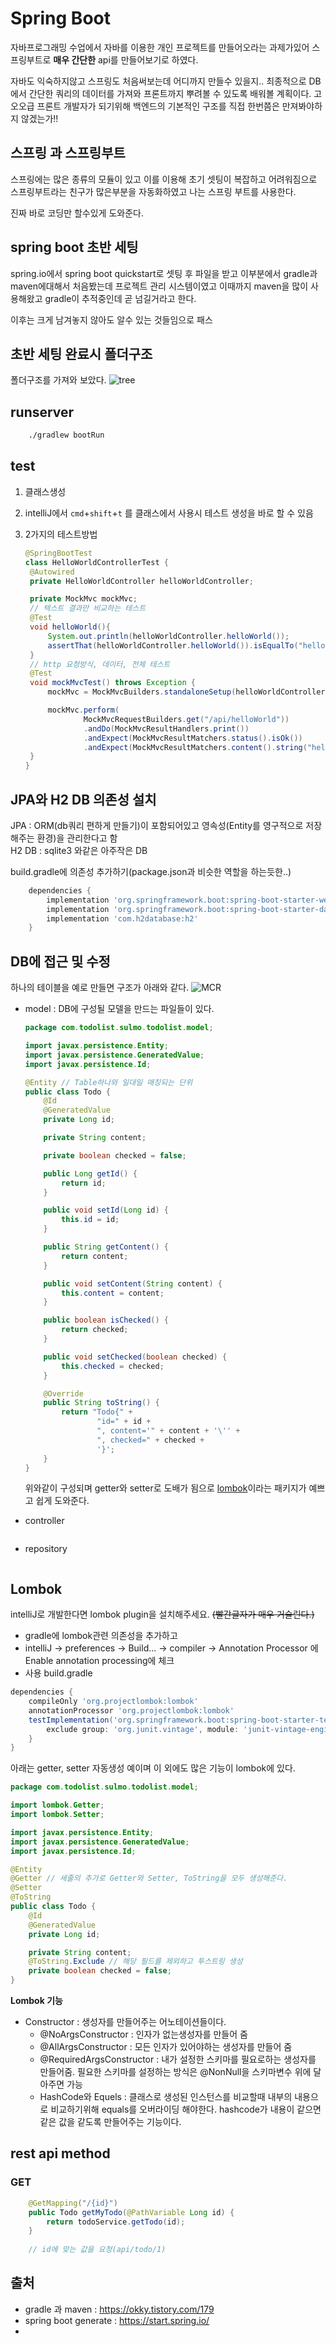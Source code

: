 # Spring Boot

자바프로그래밍 수업에서 자바를 이용한 개인 프로젝트를 만들어오라는 과제가있어 스프링부트로 **매우 간단한** api를 만들어보기로 하였다.

자바도 익숙하지않고 스프링도 처음써보는데 어디까지 만들수 있을지.. 최종적으로 DB에서 간단한 쿼리의 데이터를 가져와 프론트까지 뿌려볼 수 있도록 배워볼 계획이다. 고오오급 프론트 개발자가 되기위해 백엔드의 기본적인 구조를 직접 한번쯤은 만져봐야하지 않겠는가!!

## 스프링 과 스프링부트

스프링에는 많은 종류의 모듈이 있고 이를 이용해 초기 셋팅이 복잡하고 어려워짐으로 스프링부트라는 친구가 많은부분을 자동화하였고 나는 스프링 부트를 사용한다.

진짜 바로 코딩만 할수있게 도와준다.

## spring boot 초반 세팅

spring.io에서 spring boot quickstart로 셋팅 후 파일을 받고 이부분에서 gradle과 maven에대해서 처음봤는데 프로젝트 관리 시스템이였고 이때까지 maven을 많이 사용해왔고 gradle이 추적중인데 곧 넘길거라고 한다.

이후는 크게 남겨놓지 않아도 알수 있는 것들임으로 패스

## 초반 세팅 완료시 폴더구조

폴더구조를 가져와 보았다.
![tree](img/springBoot1-1.png)

## runserver

```bash
    ./gradlew bootRun
```

## test

1. 클래스생성
2. intelliJ에서 `cmd`+`shift`+`t` 를 클래스에서 사용시 테스트 생성을 바로 할 수 있음
3. 2가지의 테스트방법

   ```java
   @SpringBootTest
   class HelloWorldControllerTest {
    @Autowired
    private HelloWorldController helloWorldController;

    private MockMvc mockMvc;
    // 텍스트 결과만 비교하는 테스트
    @Test
    void helloWorld(){
        System.out.println(helloWorldController.helloWorld());
        assertThat(helloWorldController.helloWorld()).isEqualTo("hello World!");
    }
    // http 요청방식, 데이터, 전체 테스트
    @Test
    void mockMvcTest() throws Exception {
        mockMvc = MockMvcBuilders.standaloneSetup(helloWorldController).build();

        mockMvc.perform(
                MockMvcRequestBuilders.get("/api/helloWorld"))
                .andDo(MockMvcResultHandlers.print())
                .andExpect(MockMvcResultMatchers.status().isOk())
                .andExpect(MockMvcResultMatchers.content().string("hello World!"));
    }
   }
   ```

## JPA와 H2 DB 의존성 설치

JPA : ORM(db쿼리 편하게 만들기)이 포함되어있고 영속성(Entity를 영구적으로 저장해주는 환경)을 관리한다고 함\
H2 DB : sqlite3 와같은 아주작은 DB

build.gradle에 의존성 추가하기(package.json과 비슷한 역할을 하는듯한..)

```gradle
    dependencies {
        implementation 'org.springframework.boot:spring-boot-starter-web'
        implementation 'org.springframework.boot:spring-boot-starter-data-jpa'
        implementation 'com.h2database:h2'
    }
```

## DB에 접근 및 수정

하나의 테이블을 예로 만들면 구조가 아래와 같다.
![MCR](img/springBoot1-2.png)

- model : DB에 구성될 모델을 만드는 파일들이 있다.

  ```java
  package com.todolist.sulmo.todolist.model;

  import javax.persistence.Entity;
  import javax.persistence.GeneratedValue;
  import javax.persistence.Id;

  @Entity // Table하나와 일대일 매칭되는 단위
  public class Todo {
      @Id
      @GeneratedValue
      private Long id;

      private String content;

      private boolean checked = false;

      public Long getId() {
          return id;
      }

      public void setId(Long id) {
          this.id = id;
      }

      public String getContent() {
          return content;
      }

      public void setContent(String content) {
          this.content = content;
      }

      public boolean isChecked() {
          return checked;
      }

      public void setChecked(boolean checked) {
          this.checked = checked;
      }

      @Override
      public String toString() {
          return "Todo{" +
                  "id=" + id +
                  ", content='" + content + '\'' +
                  ", checked=" + checked +
                  '}';
      }
  }
  ```

  위와같이 구성되며 getter와 setter로 도배가 됨으로 [lombok](#lombok)이라는 패키지가 예쁘고 쉽게 도와준다.

- controller

  ```java

  ```

- repository

  ```java

  ```

## Lombok

intelliJ로 개발한다면 lombok plugin을 설치해주세요. ~~(빨간글자가 매우 거슬린다.)~~

- gradle에 lombok관련 의존성을 추가하고
- intelliJ -> preferences -> Build... -> compiler -> Annotation Processor 에 Enable annotation processing에 체크
- 사용
  build.gradle

```gradle
dependencies {
	compileOnly 'org.projectlombok:lombok'
	annotationProcessor 'org.projectlombok:lombok'
	testImplementation('org.springframework.boot:spring-boot-starter-test') {
		exclude group: 'org.junit.vintage', module: 'junit-vintage-engine'
	}
}
```

아래는 getter, setter 자동생성 예이며 이 외에도 많은 기능이 lombok에 있다.

```java
package com.todolist.sulmo.todolist.model;

import lombok.Getter;
import lombok.Setter;

import javax.persistence.Entity;
import javax.persistence.GeneratedValue;
import javax.persistence.Id;

@Entity
@Getter // 세줄의 추가로 Getter와 Setter, ToString을 모두 생성해준다.
@Setter
@ToString
public class Todo {
    @Id
    @GeneratedValue
    private Long id;

    private String content;
    @ToString.Exclude // 해당 필드를 제외하고 투스트링 생성
    private boolean checked = false;
}
```

**Lombok 기능**

- Constructor : 생성자를 만들어주는 어노테이션들이다.
  - @NoArgsConstructor : 인자가 없는생성자를 만들어 줌
  - @AllArgsConstructor : 모든 인자가 있어야하는 생성자를 만들어 줌
  - @RequiredArgsConstructor : 내가 설정한 스키마를 필요로하는 생성자를 만들어줌. 필요한 스키마를 설정하는 방식은 @NonNull을 스키마변수 위에 달아주면 가능
  - HashCode와 Equels : 클래스로 생성된 인스턴스를 비교할때 내부의 내용으로 비교하기위해 equals를 오버라이딩 해야한다. hashcode가 내용이 같으면 같은 값을 같도록 만들어주는 기능이다.



## rest api method

### GET
```java
    @GetMapping("/{id}")
    public Todo getMyTodo(@PathVariable Long id) {
        return todoService.getTodo(id);
    }
    
    // id에 맞는 값을 요청(api/todo/1)
```
## 출처

- gradle 과 maven : https://okky.tistory.com/179
- spring boot generate : https://start.spring.io/
-
